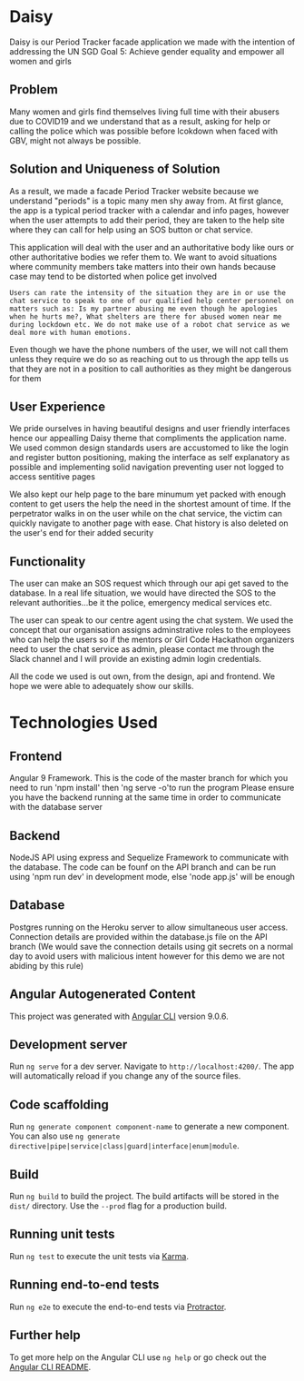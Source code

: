 # Daisy
Daisy is our Period Tracker facade application we made with the intention of addressing the UN SGD Goal 5: Achieve gender equality and empower all women and girls

## Problem
Many women and girls find themselves living full time with their abusers due to COVID19 and we understand that as a result, asking for help or calling the police which was possible before lcokdown when faced with GBV, might not always be possible.

## Solution and Uniqueness of Solution
As a result, we made a facade Period Tracker website because we understand "periods" is a topic many men shy away from.
At first glance, the app is a typical period tracker with a calendar and info pages, however when the user attempts to add their period, they are taken to the help site where they can call for help using an SOS button or chat service.

This application will deal with the user and an authoritative body like ours or other authoritative bodies we refer them to. We want to avoid situations where community members take matters into their own hands because case may tend to be distorted when police get involved

`Users can rate the intensity of the situation they are in or use the chat service to speak to one of our qualified help center personnel on matters such as: Is my partner abusing me even though he apologies when he hurts me?, What shelters are there for abused women near me during lockdown etc. We do not make use of a robot chat service as we deal more with human emotions.`

Even though we have the phone numbers of the user, we will not call them unless they require we do so as reaching out to us through the app tells us that they are not in a position to call authorities as they might be dangerous for them

## User Experience
We pride ourselves in having beautiful designs and user friendly interfaces hence our appealling Daisy theme that compliments the application name. 
We used common design standards users are accustomed to like the login and register button positioning, making the interface as self explanatory as possible and implementing solid navigation preventing user not logged to access sentitive pages

We also kept our help page to the bare minumum yet packed with enough content to get users the help the need in the shortest amount of time. If the perpetrator walks in on the user while on the chat service, the victim can quickly navigate to another page with ease. Chat history is also deleted on the user's end for their added security

## Functionality
The user can make an SOS request which through our api get saved to the database. In a real life situation, we would have directed the SOS to the relevant authorities...be it the police, emergency medical services etc.

The user can speak to our centre agent using the chat system. We used the concept that our organisation assigns adminstrative roles to the employees who can help the users so if the mentors or Girl Code Hackathon organizers need to user the chat service as admin, please contact me through the Slack channel and I will provide an existing admin login credentials.

All the code we used is out own, from the design, api and frontend. We hope we were able to adequately show our skills.


# Technologies Used
## Frontend
Angular 9 Framework. This is the code of the master branch for which you need to run 'npm install' then 'ng serve -o'to run the program
Please ensure you have the backend running at the same time in order to communicate with the database server

## Backend
NodeJS API using express and Sequelize Framework to communicate with the database. 
The code can be founf on the API branch and can be run using 'npm run dev' in development mode, else 'node app.js' will be enough

## Database
Postgres running on the Heroku server to allow simultaneous user access. Connection details are provided within the database.js file on the API branch
(We would save the connection details using git secrets on a normal day to avoid users with malicious intent however for this demo we are not abiding by this rule)



## Angular Autogenerated Content
This project was generated with [Angular CLI](https://github.com/angular/angular-cli) version 9.0.6.

## Development server

Run `ng serve` for a dev server. Navigate to `http://localhost:4200/`. The app will automatically reload if you change any of the source files.

## Code scaffolding

Run `ng generate component component-name` to generate a new component. You can also use `ng generate directive|pipe|service|class|guard|interface|enum|module`.

## Build

Run `ng build` to build the project. The build artifacts will be stored in the `dist/` directory. Use the `--prod` flag for a production build.

## Running unit tests

Run `ng test` to execute the unit tests via [Karma](https://karma-runner.github.io).

## Running end-to-end tests

Run `ng e2e` to execute the end-to-end tests via [Protractor](http://www.protractortest.org/).

## Further help

To get more help on the Angular CLI use `ng help` or go check out the [Angular CLI README](https://github.com/angular/angular-cli/blob/master/README.md).
